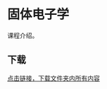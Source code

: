 # 固体电子学

课程介绍。

## 下载

[点击链接，下载文件夹内所有内容](https://xovee.github.io/gitzip/?https://github.com/Xovee/uestc-course/tree/master/课程目录/固体电子学)
